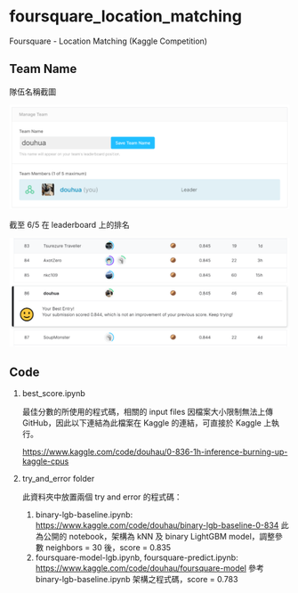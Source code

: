 # foursquare_location_matching
Foursquare - Location Matching (Kaggle Competition)

## Team Name

隊伍名稱截圖

![image](https://github.com/joeroy5376998/foursquare_location_matching/blob/main/image/team.PNG)

截至 6/5 在 leaderboard 上的排名

![image](https://github.com/joeroy5376998/foursquare_location_matching/blob/main/image/rank.PNG)

## Code

1. best_score.ipynb
     
     最佳分數的所使用的程式碼，相關的 input files 因檔案大小限制無法上傳 GitHub，因此以下連結為此檔案在 Kaggle 的連結，可直接於 Kaggle 上執行。
     
     https://www.kaggle.com/code/douhau/0-836-1h-inference-burning-up-kaggle-cpus

2. try_and_error folder
     
     此資料夾中放置兩個 try and error 的程式碼：
     
     1. binary-lgb-baseline.ipynb:
        https://www.kaggle.com/code/douhau/binary-lgb-baseline-0-834
        此為公開的 notebook，架構為 kNN 及 binary LightGBM model，調整參數 neighbors = 30 後，score = 0.835
     2. foursquare-model-lgb.ipynb, foursquare-predict.ipynb:
        https://www.kaggle.com/code/douhau/foursquare-model
        參考 binary-lgb-baseline.ipynb 架構之程式碼，score = 0.783
